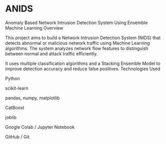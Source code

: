 # ANIDS
Anomaly Based Network Intrusion Detection System Using Ensemble Machine Learning
 Overview

This project aims to build a Network Intrusion Detection System (NIDS) that detects abnormal or malicious network traffic using Machine Learning algorithms.
The system analyzes network flow features to distinguish between normal and attack traffic efficiently.

It uses multiple classification algorithms and a Stacking Ensemble Model to improve detection accuracy and reduce false positives.
Technologies Used

Python

scikit-learn

pandas, numpy, matplotlib

CatBoost

joblib

Google Colab / Jupyter Notebook

GitHub / Git


